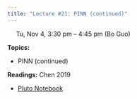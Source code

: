 ```yaml
---
title: "Lecture #21: PINN (continued)"
---
```


&nbsp;&nbsp;&nbsp;&nbsp;&nbsp;Tu, Nov 4, 3:30 pm – 4:45 pm (Bo Guo)

**Topics:**
- PINN (continued)

**Readings:** Chen 2019

- [Pluto Notebook](../pluto_notebooks/Lec21_pinn_continued.jl)

